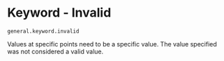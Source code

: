 # Keyword - Invalid

`general.keyword.invalid`

Values at specific points need to be a specific value. The value specified was not considered a valid value.